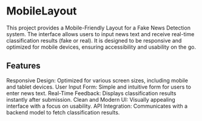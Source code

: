# MobileLayout

This project provides a Mobile-Friendly Layout for a Fake News Detection system. The interface allows users to input news text and receive real-time classification results (fake or real). It is designed to be responsive and optimized for mobile devices, ensuring accessibility and usability on the go.

## Features
Responsive Design: Optimized for various screen sizes, including mobile and tablet devices.
User Input Form: Simple and intuitive form for users to enter news text.
Real-Time Feedback: Displays classification results instantly after submission.
Clean and Modern UI: Visually appealing interface with a focus on usability.
API Integration: Communicates with a backend model to fetch classification results.

